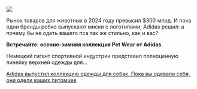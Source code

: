 <!--2025-10-25 14:30:05-->
<div class="yb">
  <div class="rss habr"><img src="https://habrastorage.org/getpro/habr/upload_files/c45/cf0/882/c45cf0882ae7d85063de276b4ecde31c.jpg" /><p>Рынок товаров для животных в 2024 году превысил $300 млрд. И пока одни бренды робко выпускают миски с логотипами, Adidas решил: а почему бы не одеть вашего пса так же стильно, как и вас?</p><p><strong>Встречайте: осенне-зимняя коллекция Pet Wear от Adidas</strong></p><p>Немецкий гигант спортивной индустрии представил полноценную линейку верхней одежды для... <p class="titl"><a href="https://habr.com/ru/news/959966/?utm_source=habrahabr&utm_medium=rss&utm_campaign=959966">Adidas выпустил коллекцию одежды для собак. Пока вы одевали себя, они одели ваших питомцев</a></p></div>
</div>
